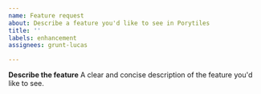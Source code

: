 ```yaml
---
name: Feature request
about: Describe a feature you'd like to see in Porytiles
title: ''
labels: enhancement
assignees: grunt-lucas

---
```


**Describe the feature**
A clear and concise description of the feature you'd like to see.
